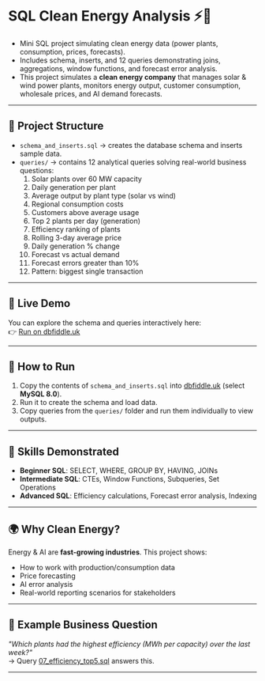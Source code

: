 # SQL Clean Energy Analysis ⚡🌱

- Mini SQL project simulating clean energy data (power plants, consumption, prices, forecasts).  
- Includes schema, inserts, and 12 queries demonstrating joins, aggregations, window functions, and forecast error analysis.
- This project simulates a **clean energy company** that manages solar & wind power plants, monitors energy output, customer consumption, wholesale prices, and AI demand forecasts.  

---

## 📂 Project Structure
- `schema_and_inserts.sql` → creates the database schema and inserts sample data.
- `queries/` → contains 12 analytical queries solving real-world business questions:
  1. Solar plants over 60 MW capacity  
  2. Daily generation per plant  
  3. Average output by plant type (solar vs wind)  
  4. Regional consumption costs  
  5. Customers above average usage  
  6. Top 2 plants per day (generation)  
  7. Efficiency ranking of plants  
  8. Rolling 3-day average price  
  9. Daily generation % change  
  10. Forecast vs actual demand  
  11. Forecast errors greater than 10%  
  12. Pattern: biggest single transaction  

---

## 🔗 Live Demo
You can explore the schema and queries interactively here:  
👉 [Run on dbfiddle.uk](https://dbfiddle.uk/24FWolAr)

---

## 🚀 How to Run 
1. Copy the contents of `schema_and_inserts.sql` into [dbfiddle.uk](https://dbfiddle.uk) (select **MySQL 8.0**).
2. Run it to create the schema and load data.
3. Copy queries from the `queries/` folder and run them individually to view outputs.

---

## 🎯 Skills Demonstrated
- **Beginner SQL**: SELECT, WHERE, GROUP BY, HAVING, JOINs  
- **Intermediate SQL**: CTEs, Window Functions, Subqueries, Set Operations  
- **Advanced SQL**: Efficiency calculations, Forecast error analysis, Indexing  

---

## 🌍 Why Clean Energy?
Energy & AI are **fast-growing industries**. This project shows:
- How to work with production/consumption data
- Price forecasting
- AI error analysis
- Real-world reporting scenarios for stakeholders  

---

## 📌 Example Business Question
*"Which plants had the highest efficiency (MWh per capacity) over the last week?"*  
→ Query [07_efficiency_top5.sql](queries/07_efficiency_top5.sql) answers this.

---
